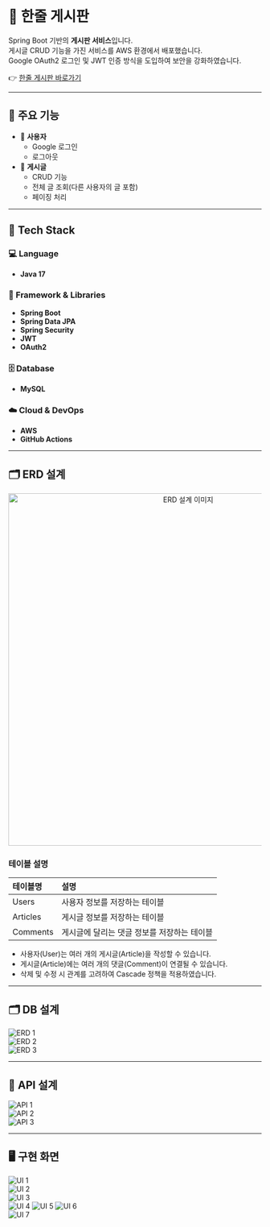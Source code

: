 # 📝 한줄 게시판

Spring Boot 기반의 **게시판 서비스**입니다.  
게시글 CRUD 기능을 가진 서비스를 AWS 환경에서 배포했습니다.  
Google OAuth2 로그인 및 JWT 인증 방식을 도입하여 보안을 강화하였습니다.  

👉 [한줄 게시판 바로가기](http://springboot-blog-env.eba-upn4r5dq.ap-northeast-2.elasticbeanstalk.com/login)

---

## 📌 주요 기능

- 👤 **사용자**
  - Google 로그인
  - 로그아웃
- 📝 **게시글**
  - CRUD 기능
  - 전체 글 조회(다른 사용자의 글 포함)
  - 페이징 처리

---

## 🔧 Tech Stack

### 💻 Language
- **Java 17**

### 🧰 Framework & Libraries
- **Spring Boot**
- **Spring Data JPA**
- **Spring Security**
- **JWT**
- **OAuth2**

### 🗄️ Database
- **MySQL**

### ☁️ Cloud & DevOps
- **AWS**
- **GitHub Actions**

---

## 🗂️ ERD 설계

<p align="center">
  <img src="https://github.com/user-attachments/assets/cb083ef9-aeea-4058-b62f-da1b0a6176f7" alt="ERD 설계 이미지" width="700"/>
</p>

### 테이블 설명

| 테이블명 | 설명 |
|:---------|:-----|
| Users    | 사용자 정보를 저장하는 테이블 |
| Articles | 게시글 정보를 저장하는 테이블 |
| Comments | 게시글에 달리는 댓글 정보를 저장하는 테이블 |

- 사용자(User)는 여러 개의 게시글(Article)을 작성할 수 있습니다.
- 게시글(Article)에는 여러 개의 댓글(Comment)이 연결될 수 있습니다.
- 삭제 및 수정 시 관계를 고려하여 Cascade 정책을 적용하였습니다.

---

## 🗂️ DB 설계

![ERD 1](https://github.com/user-attachments/assets/68a66706-1984-4824-852b-92468223a6fd)  
![ERD 2](https://github.com/user-attachments/assets/8104bb5f-4883-4518-b6b4-e4fe43929dd3)  
![ERD 3](https://github.com/user-attachments/assets/b7b18fd5-b5f4-4f97-af13-d371d9589355)  

---

## 📡 API 설계

![API 1](https://github.com/user-attachments/assets/ce900d67-addf-4e63-aeab-f67fe7a6bced)  
![API 2](https://github.com/user-attachments/assets/02cb54ff-fd94-4c1a-a77e-9ba9b0391cd1)  
![API 3](https://github.com/user-attachments/assets/89492375-147f-48d4-9803-6fda45d0d180)  

---

## 🖥️ 구현 화면

![UI 1](https://github.com/user-attachments/assets/3a71c4b8-b029-4ce4-b03d-84ad1aa77a99)  
![UI 2](https://github.com/user-attachments/assets/7e789d96-6d9f-456e-be70-0530a2bf70b6)  
![UI 3](https://github.com/user-attachments/assets/0a73c314-8dcc-41d3-b39c-562a18d1955e)  
![UI 4](https://github.com/user-attachments/assets/ce9a8065-b463-4502-a6c0-6e422fba38fc)
![UI 5](https://github.com/user-attachments/assets/1e1d90e4-b7a9-4941-82d4-4ef8035bed81)
![UI 6](https://github.com/user-attachments/assets/33b8c721-62fc-4cbd-a1b2-c90d698ac109)  
![UI 7](https://github.com/user-attachments/assets/094a06e1-6b66-41c4-bb85-7aa25f76344b)  

